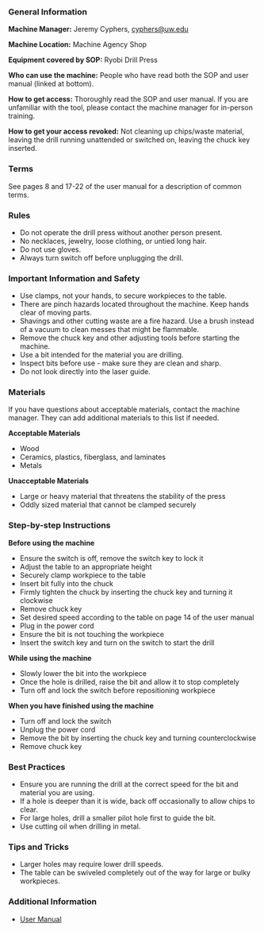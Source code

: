 ### General Information

**Machine Manager:** Jeremy Cyphers, cyphers@uw.edu

**Machine Location:** Machine Agency Shop

**Equipment covered by SOP:** Ryobi Drill Press

**Who can use the machine:** People who have read both the SOP and user manual
(linked at bottom).

**How to get access:** Thoroughly read the SOP and user manual. If you are
unfamiliar with the tool, please contact the machine manager for in-person
training.

**How to get your access revoked:** Not cleaning up chips/waste material,
leaving the drill running unattended or switched on, leaving the chuck key
inserted.

### Terms

See pages 8 and 17-22 of the user manual for a description of common terms.

### Rules

- Do not operate the drill press without another person present.
- No necklaces, jewelry, loose clothing, or untied long hair.
- Do not use gloves.
- Always turn switch off before unplugging the drill.

### Important Information and Safety

- Use clamps, not your hands, to secure workpieces to the table.
- There are pinch hazards located throughout the machine. Keep hands clear of
  moving parts.
- Shavings and other cutting waste are a fire hazard. Use a brush instead of a
  vacuum to clean messes that might be flammable.
- Remove the chuck key and other adjusting tools before starting the machine.
- Use a bit intended for the material you are drilling.
- Inspect bits before use - make sure they are clean and sharp.
- Do not look directly into the laser guide.

### Materials

If you have questions about acceptable materials, contact the machine manager.
They can add additional materials to this list if needed.

**Acceptable Materials**

- Wood
- Ceramics, plastics, fiberglass, and laminates
- Metals

**Unacceptable Materials**

- Large or heavy material that threatens the stability of the press
- Oddly sized material that cannot be clamped securely

### Step-by-step Instructions

**Before using the machine**

- Ensure the switch is off, remove the switch key to lock it
- Adjust the table to an appropriate height
- Securely clamp workpiece to the table
- Insert bit fully into the chuck
- Firmly tighten the chuck by inserting the chuck key and turning it clockwise
- Remove chuck key
- Set desired speed according to the table on page 14 of the user manual
- Plug in the power cord
- Ensure the bit is not touching the workpiece
- Insert the switch key and turn on the switch to start the drill

**While using the machine**

- Slowly lower the bit into the workpiece
- Once the hole is drilled, raise the bit and allow it to stop completely
- Turn off and lock the switch before repositioning workpiece

**When you have finished using the machine**

- Turn off and lock the switch
- Unplug the power cord
- Remove the bit by inserting the chuck key and turning counterclockwise
- Remove chuck key

### Best Practices

- Ensure you are running the drill at the correct speed for the bit and material
  you are using.
- If a hole is deeper than it is wide, back off occasionally to allow chips to
  clear.
- For large holes, drill a smaller pilot hole first to guide the bit.
- Use cutting oil when drilling in metal.

### Tips and Tricks

- Larger holes may require lower drill speeds.
- The table can be swiveled completely out of the way for large or bulky
  workpieces.

### Additional Information

- [User Manual](https://images.thdstatic.com/catalog/pdfImages/70/70dee0f4-a6b8-4cfe-b38b-bec0aaa745db.pdf)
